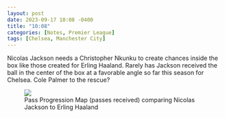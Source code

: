 ```yaml
---
layout: post
date: 2023-09-17 10:08 -0400
title: "10:08"
categories: [Notes, Premier League]
tags: [Chelsea, Manchester City]
---
```


Nicolas Jackson needs a Christopher Nkunku to create chances inside the box like those created for Erling Haaland. Rarely has Jackson received the ball in the center of the box at a favorable angle so far this season for Chelsea. Cole Palmer to the rescue?

<figure>
    <img src="https://i.imgur.com/7iw8IHW.jpg">
    <figcaption>Pass Progression Map (passes received) comparing Nicolas Jackson to Erling Haaland</figcaption>
</figure>


